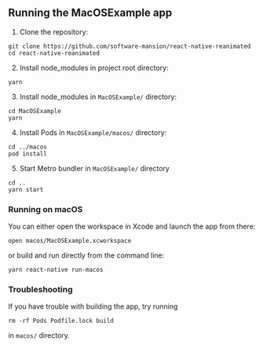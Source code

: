 ## Running the MacOSExample app

1. Clone the repository:

```
git clone https://github.com/software-mansion/react-native-reanimated
cd react-native-reanimated
```

2. Install node_modules in project root directory:

```
yarn
```

3. Install node_modules in `MacOSExample/` directory:

```
cd MacOSExample
yarn
```

4. Install Pods in `MacOSExample/macos/` directory:

```
cd ../macos
pod install
```

5. Start Metro bundler in `MacOSExample/` directory

```
cd ..
yarn start
```

### Running on macOS

You can either open the workspace in Xcode and launch the app from there:

```
open macos/MacOSExample.xcworkspace
```

or build and run directly from the command line:

```
yarn react-native run-macos
```

### Troubleshooting

If you have trouble with building the app, try running

```
rm -rf Pods Podfile.lock build
```

in `macos/` directory.
